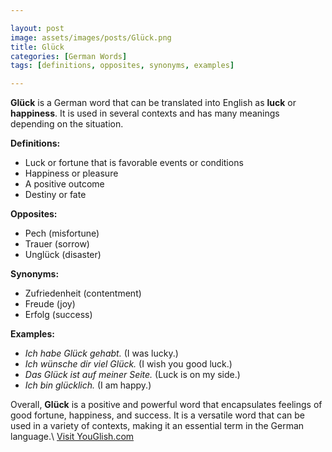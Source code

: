 ```yaml
---

layout: post
image: assets/images/posts/Glück.png
title: Glück
categories: [German Words]
tags: [definitions, opposites, synonyms, examples]

---
```


**Glück** is a German word that can be translated into English as **luck** or **happiness**. It is used in several contexts and has many meanings depending on the situation.

**Definitions:**

- Luck or fortune that is favorable events or conditions
- Happiness or pleasure
- A positive outcome
- Destiny or fate

**Opposites:**

- Pech (misfortune)
- Trauer (sorrow)
- Unglück (disaster)

**Synonyms:**

- Zufriedenheit (contentment)
- Freude (joy)
- Erfolg (success)

**Examples:**

- *Ich habe Glück gehabt.* (I was lucky.)
- *Ich wünsche dir viel Glück.* (I wish you good luck.)
- *Das Glück ist auf meiner Seite.* (Luck is on my side.)
- *Ich bin glücklich.* (I am happy.)

Overall, **Glück** is a positive and powerful word that encapsulates feelings of good fortune, happiness, and success. It is a versatile word that can be used in a variety of contexts, making it an essential term in the German language.\ <a id="yg-widget-0" class="youglish-widget" data-query="Glück" data-lang="german" data-components="8412" data-auto-start="0" data-bkg-color="theme_light" data-title="How%20to%20pronounce%20Glück%20in%20German"  rel="nofollow" href="https://youglish.com">Visit YouGlish.com</a><script async src="https://youglish.com/public/emb/widget.js" charset="utf-8"></script>